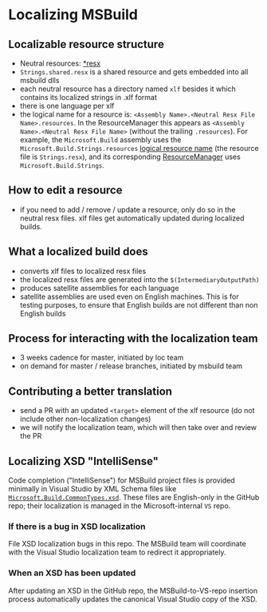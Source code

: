 # Localizing MSBuild

## Localizable resource structure

- Neutral resources: [*resx](https://github.com/search?utf8=%E2%9C%93&q=repo%3AMicrosoft%2Fmsbuild+extension%3Aresx&type=Code&ref=advsearch&l=&l=)
- `Strings.shared.resx` is a shared resource and gets embedded into all msbuild dlls
- each neutral resource has a directory named `xlf` besides it which contains its localized strings in .xlf format
- there is one language per xlf
- the logical name for a resource is: `<Assembly Name>.<Neutral Resx File Name>.resources`. In the ResourceManager this appears as `<Assembly Name>.<Neutral Resx File Name>` (without the trailing `.resources`). For example, the `Microsoft.Build` assembly uses the `Microsoft.Build.Strings.resources` [logical resource name](https://github.com/dotnet/msbuild/blob/cc3db358d34ad4cd1ec0c67e17582d7ca2a15040/src/Build/Microsoft.Build.csproj#L792) (the resource file is `Strings.resx`), and its corresponding [ResourceManager](https://github.com/dotnet/msbuild/blob/518c041f4511a6bc23eb40703b69a94ea46c65fd/src/Build/Resources/AssemblyResources.cs#L118) uses `Microsoft.Build.Strings`.

## How to edit a resource

- if you need to add / remove / update a resource, only do so in the neutral resx files. xlf files get automatically updated during localized builds.

## What a localized build does

- converts xlf files to localized resx files
- the localized resx files are generated into the `$(IntermediaryOutputPath)`
- produces satellite assemblies for each language
- satellite assemblies are used even on English machines. This is for testing purposes, to ensure that English builds are not different than non English builds

## Process for interacting with the localization team

- 3 weeks cadence for master, initiated by loc team
- on demand for master / release branches, initiated by msbuild team

## Contributing a better translation

- send a PR with an updated `<target>` element of the xlf resource (do not include other non-localization changes)
- we will notify the localization team, which will then take over and review the PR

## Localizing XSD "IntelliSense"

Code completion ("IntelliSense") for MSBuild project files is provided minimally in Visual Studio by XML Schema files like [`Microsoft.Build.CommonTypes.xsd`](https://github.com/dotnet/msbuild/blob/ba9a1d64a7abf15a8505827c00413156a3eb7f62/src/MSBuild/MSBuild/Microsoft.Build.CommonTypes.xsd). These files are English-only in the GitHub repo; their localization is managed in the Microsoft-internal `VS` repo.

### If there is a bug in XSD localization

File XSD localization bugs in this repo. The MSBuild team will coordinate with the Visual Studio localization team to redirect it appropriately.

### When an XSD has been updated

After updating an XSD in the GitHub repo, the MSBuild-to-VS-repo insertion process automatically updates the canonical Visual Studio copy of the XSD.
